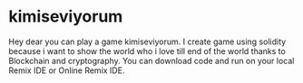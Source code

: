 # kimiseviyorum
Hey dear you can play a game kimiseviyorum. I create game using solidity because i want to show the world who i love till end of the world thanks to Blockchain and cryptography. You can download code and run on your local Remix IDE or Online Remix IDE.
